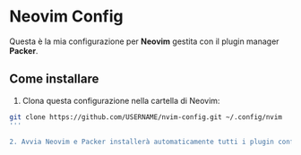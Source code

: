# Neovim Config

Questa è la mia configurazione per **Neovim** gestita con il plugin manager **Packer**.

## Come installare

1. Clona questa configurazione nella cartella di Neovim:

```bash
git clone https://github.com/USERNAME/nvim-config.git ~/.config/nvim
'''

2. Avvia Neovim e Packer installerà automaticamente tutti i plugin configurati.
